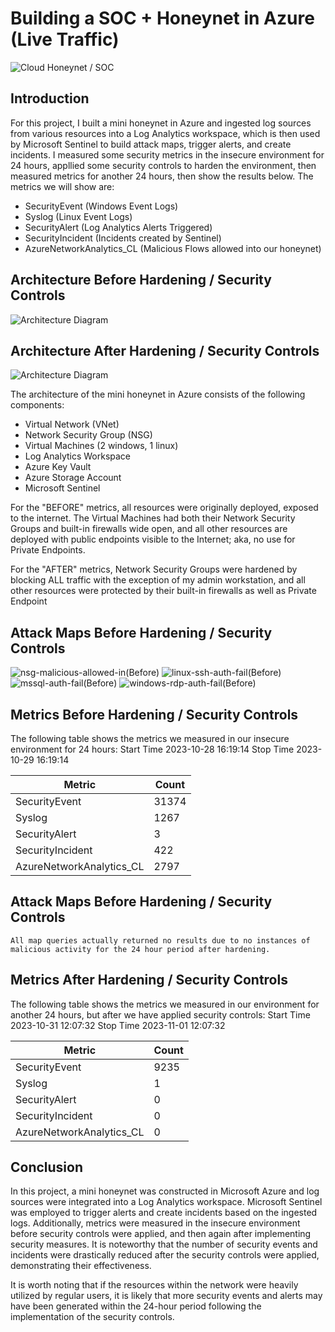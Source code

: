 # Building a SOC + Honeynet in Azure (Live Traffic)
![Cloud Honeynet / SOC](https://i.imgur.com/ZWxe03e.jpg)

## Introduction

For this project, I built a mini honeynet in Azure and ingested log sources from various resources into a Log Analytics workspace, which is then used by Microsoft Sentinel to build attack maps, trigger alerts, and create incidents. I measured some security metrics in the insecure environment for 24 hours, appllied some security controls to harden the environment, then measured metrics for another 24 hours, then show the results below. The metrics we will show are:

- SecurityEvent (Windows Event Logs)
- Syslog (Linux Event Logs)
- SecurityAlert (Log Analytics Alerts Triggered)
- SecurityIncident (Incidents created by Sentinel)
- AzureNetworkAnalytics_CL (Malicious Flows allowed into our honeynet)

## Architecture Before Hardening / Security Controls
![Architecture Diagram](https://i.imgur.com/aBDwnKb.jpg)

## Architecture After Hardening / Security Controls
![Architecture Diagram](https://i.imgur.com/YQNa9Pp.jpg)

The architecture of the mini honeynet in Azure consists of the following components:

- Virtual Network (VNet)
- Network Security Group (NSG)
- Virtual Machines (2 windows, 1 linux)
- Log Analytics Workspace
- Azure Key Vault
- Azure Storage Account
- Microsoft Sentinel

For the "BEFORE" metrics, all resources were originally deployed, exposed to the internet. The Virtual Machines had both their Network Security Groups and built-in firewalls wide open, and all other resources are deployed with public endpoints visible to the Internet; aka, no use for Private Endpoints.

For the "AFTER" metrics, Network Security Groups were hardened by blocking ALL traffic with the exception of my admin workstation, and all other resources were protected by their built-in firewalls as well as Private Endpoint

## Attack Maps Before Hardening / Security Controls
![nsg-malicious-allowed-in(Before)](https://github.com/terryspeights/Azure-SOC/assets/149595940/a3546057-ae2c-4a91-9c68-4c253ae111f0)
![linux-ssh-auth-fail(Before)](https://github.com/terryspeights/Azure-SOC/assets/149595940/f85c9db8-2291-4a5d-8168-792cc73e9a01)
![mssql-auth-fail(Before)](https://github.com/terryspeights/Azure-SOC/assets/149595940/5ec7f0b6-d67c-4af3-90a2-0020ce6635df)
![windows-rdp-auth-fail(Before)](https://github.com/terryspeights/Azure-SOC/assets/149595940/6a3da986-cbf1-4f17-b20e-803cdd0988d1)

## Metrics Before Hardening / Security Controls

The following table shows the metrics we measured in our insecure environment for 24 hours:
Start Time 2023-10-28 16:19:14
Stop Time 2023-10-29 16:19:14

| Metric                   | Count
| ------------------------ | -----
| SecurityEvent            | 31374
| Syslog                   | 1267
| SecurityAlert            | 3
| SecurityIncident         | 422
| AzureNetworkAnalytics_CL | 2797

## Attack Maps Before Hardening / Security Controls

```All map queries actually returned no results due to no instances of malicious activity for the 24 hour period after hardening.```

## Metrics After Hardening / Security Controls

The following table shows the metrics we measured in our environment for another 24 hours, but after we have applied security controls:
Start Time 2023-10-31 12:07:32
Stop Time	2023-11-01 12:07:32

| Metric                   | Count
| ------------------------ | -----
| SecurityEvent            | 9235
| Syslog                   | 1
| SecurityAlert            | 0
| SecurityIncident         | 0
| AzureNetworkAnalytics_CL | 0

## Conclusion

In this project, a mini honeynet was constructed in Microsoft Azure and log sources were integrated into a Log Analytics workspace. Microsoft Sentinel was employed to trigger alerts and create incidents based on the ingested logs. Additionally, metrics were measured in the insecure environment before security controls were applied, and then again after implementing security measures. It is noteworthy that the number of security events and incidents were drastically reduced after the security controls were applied, demonstrating their effectiveness.

It is worth noting that if the resources within the network were heavily utilized by regular users, it is likely that more security events and alerts may have been generated within the 24-hour period following the implementation of the security controls.
